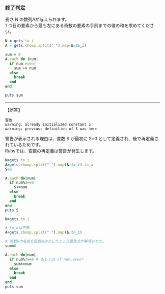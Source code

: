 ### [終了判定](https://paiza.jp/works/mondai/conditions_branch/conditions_branch__complex_step4)
長さ N の数列Aが与えられます。  
1 つ目の要素から最も左にある奇数の要素の手前までの値の和を求めてください。
```Ruby
N = gets.to_i
A = gets.chomp.split(" ").map(&:to_i)

sum = 0
A.each do |num|
  if num.even?
    sum += num
  else
    break
  end
end

puts sum
```  
***  
【誤答】  
```
警告
warning: already initialized constant S
warning: previous definition of S was here
```
警告が表示される理由は、変数 S が最初に S=0 として定義され、後で再定義されているためです。  
Rubyでは、変数の再定義は警告が発生します。
```Ruby
N=gets.to_i
A=gets.chomp.split(" ").map(&:to_i).to_a
S=0

A.each do|num|
  if num%2==0
    S+=num
  else
    break
  end
end
puts S
```
```Ruby
N=gets.to_i

# to_aは不要
A=gets.chomp.split(" ").map(&:to_i)

# 変数Sの名前を変数sumとしたところ警告文が解消された。
sum=0

A.each do|num|
  if num%2==0 # もしくは if num.even?
    sum+=num
  else
    break
  end
end
puts sum
```

